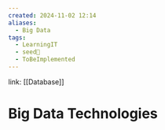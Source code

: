 ```yaml
---
created: 2024-11-02 12:14
aliases:
  - Big Data
tags:
  - LearningIT
  - seed🌱
  - ToBeImplemented
---
```


link: [[Database]]

# Big Data Technologies
